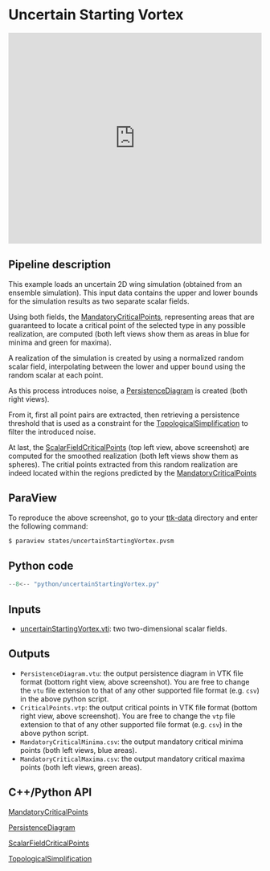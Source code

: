 # Uncertain Starting Vortex 

<!--[![Uncertain Starting Vortex example video tutorial](https://topology-tool-kit.github.io/img/gallery/uncertainStartingVortex.jpg)](https://youtu.be/18sxV6A5REA)-->

<iframe width="100%" height="420"
src="https://www.youtube.com/embed/18sxV6A5REA" frameborder="0"
allowfullscreen></iframe>

## Pipeline description
This example loads an uncertain 2D wing simulation (obtained from an ensemble simulation). This input data contains the upper and lower bounds for the simulation results as two separate scalar fields.

Using both fields, the [MandatoryCriticalPoints](https://topology-tool-kit.github.io/doc/html/classttkMandatoryCriticalPoints.html), representing areas that are guaranteed to locate a critical point of the selected type in any possible realization, are computed (both left views show them as areas in blue for minima and green for maxima).

A realization of the simulation is created by using a normalized random scalar field, interpolating between the lower and upper bound using the random scalar at each point. 

As this process introduces noise, a [PersistenceDiagram](https://topology-tool-kit.github.io/doc/html/classttkPersistenceDiagram.html) is created (both right views).

From it, first all point pairs are extracted, then retrieving a persistence threshold that is used as a constraint for the [TopologicalSimplification](https://topology-tool-kit.github.io/doc/html/classttkTopologicalSimplification.html) to filter the introduced noise.

At last, the [ScalarFieldCriticalPoints](https://topology-tool-kit.github.io/doc/html/classttkScalarFieldCriticalPoints.html) (top left view, above screenshot) are computed for the smoothed realization (both left views show them as spheres). The critial points extracted from this random realization are indeed located within the regions predicted by the [MandatoryCriticalPoints](https://topology-tool-kit.github.io/doc/html/classttkMandatoryCriticalPoints.html)


## ParaView
To reproduce the above screenshot, go to your [ttk-data](https://github.com/topology-tool-kit/ttk-data) directory and enter the following command:
``` bash
$ paraview states/uncertainStartingVortex.pvsm
```

## Python code

``` python  linenums="1"
--8<-- "python/uncertainStartingVortex.py"
```

## Inputs
- [uncertainStartingVortex.vti](https://github.com/topology-tool-kit/ttk-data/raw/dev/uncertainStartingVortex.vti): two two-dimensional scalar fields.

## Outputs

- `PersistenceDiagram.vtu`: the output persistence diagram in VTK file format (bottom right view, above screenshot). You are free to change the `vtu` file extension to that of any other supported file format (e.g. `csv`) in the above python script.
- `CriticalPoints.vtp`: the output
critical points
in VTK file format (bottom right view, above screenshot). You are free to change the `vtp` file extension to that of any other supported file format (e.g. `csv`) in the above python script.
- `MandatoryCriticalMinima.csv`: the output mandatory critical minima points (both left views, blue areas).
- `MandatoryCriticalMaxima.csv`: the output mandatory critical maxima points (both left views, green areas).


## C++/Python API

[MandatoryCriticalPoints](https://topology-tool-kit.github.io/doc/html/classttkMandatoryCriticalPoints.html)

[PersistenceDiagram](https://topology-tool-kit.github.io/doc/html/classttkPersistenceDiagram.html)

[ScalarFieldCriticalPoints](https://topology-tool-kit.github.io/doc/html/classttkScalarFieldCriticalPoints.html)

[TopologicalSimplification](https://topology-tool-kit.github.io/doc/html/classttkTopologicalSimplification.html)


